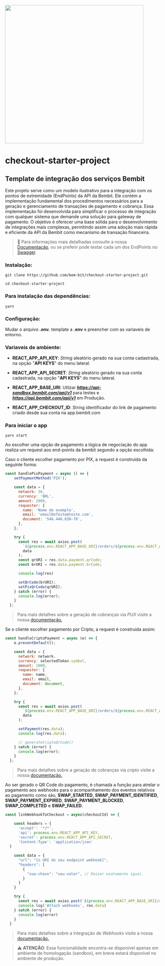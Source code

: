 <img src="https://www.bembit.com/bembit_logo.svg" width="450" />

# checkout-starter-project
## Template de integração dos serviços Bembit

Este projeto serve como um modelo ilustrativo para a integração com os pontos de extremidade (EndPoints) da API da Bembit. Ele contém a implementação fundamental dos procedimentos necessários para a geração e gerenciamento de transações de pagamento e cobrança. Essa implementação foi desenvolvida para simplificar o processo de integração com qualquer sistema que demande uma solução para gateway de pagamento. O objetivo é oferecer uma base sólida para o desenvolvimento de integrações mais complexas, permitindo assim uma adoção mais rápida e eficiente da API da Bembit como mecanismo de transação financeira.

> 📑 Para informações mais detalhadas consulte a nossa <a href="https://docs.bembit.com" target="_blank">Documentação</a>, ou se preferir pode testar cada um dos EndPoints no <a href="https://api.bembit.com/docs/" target="_blank">Swagger</a>.

### Instalação:
```shell
git clone https://github.com/bem-bit/checkout-starter-project.git
```

```shell
cd checkout-starter-project
```

### Para instalação das dependências:
```shell
yarn
```

### Configuração:

Mudar o arquivo **.env.** template a **.env** e preencher com as variaveis de entorno. 

### Variaveis de ambiente:

- **REACT_APP_API_KEY**:
_String_ aleatório gerado na sua conta cadastrada, na opção "**API KEYS**" do menu lateral.

- **REACT_APP_API_SECRET**:
_String_ aleatório gerado na sua conta cadastrada, na opção "**API KEYS**" do menu lateral.

- **REACT_APP_BASE_URI**:
Utilzar ***https://api-sandbox.bembit.com/api/v1*** para testes e ***https://api.bembit.com/api/v1*** em Produção.

- **REACT_APP_CHECKOUT_ID**:
String identificador do link de pagamento criado desde sua conta na app.bembit.com

### Para iniciar o app
```shell
yarn start
```

Ao escolher uma opção de pagamento a lógica de negociação do app realiza um request aos end-points da bembit segundo a opção escolhida:

Caso o cliente escolher pagamento por PIX, a request é construida da seguinte forma:

```javascript
const handlePixPayment = async () => {
    setPaymentMethod('PIX');

    const data = {
      network: 56,
      currency: 'BRL',
      amount: 2000,
      requester: {
        name: 'Nome de exemplo',
        email: 'emailDeTeste@teste.com',
        document: '546.446.830-78',
      },
    };

    try {
      const res = await axios.post(
        `${process.env.REACT_APP_BASE_URI}/orders/${process.env.REACT_APP_CHECKOUT_ID}/checkout`,
        data
      );
      const qrURI = res.data.payment.qrCode;
      const brURI = res.data.payment.brCode;

      console.log(res)

      setBrCode(brURI);
      setPixQrCode(qrURI);
    } catch (error) {
      console.log(error);
    }
  };
```
> Para mais detalhes sobre a geração de cobranças via _PUX_ visite a nossa <a href="https://docs.bembit.com/ordens/cryptoPix" target="_blank">documentação.</a>

Se o cliente escolher pagamento por Cripto, a request é construida assim:

```javascript
const handleCriptoPayment = async (e) => {
    e.preventDefault();

    const data = {
      network: network,
      currency: selectedToken.symbol,
      amount: 1000,
      requester: {
        name: name,
        email: email,
        document: document,
      },
    };

    try {
      const res = await axios.post(
        `${process.env.REACT_APP_BASE_URI}/orders/${process.env.REACT_APP_CHECKOUT_ID}/checkout`,
        data
      );

      setPayment(res.data);
      console.log(res.data);

      // generateCriptoQrCode()
    } catch (error) {
      console.log(error);
    }
  };
```
> Para mais detalhes sobre a geração de cobranças via _cripto_ visite a nossa <a href="https://docs.bembit.com/ordens/paymentLinkOrder" target="_blank">documentação.</a>


Ao ser gerado o QR Code do pagamento, é chamada a função para atrelar o pagamento aos webhooks para o acompanhamento dos eventos relativos ao pagamento como são, **SWAP_STARTED**, **SWAP_PAYMENT_IDENTIFIED**, **SWAP_PAYMENT_EXPIRED**, **SWAP_PAYMENT_BLOCKED**, **SWAP_COMPLETED** e **SWAP_FAILED**. 


```javascript
const linkWebhookToCheckout = async(checkoutId) => {

    const headers = {
      'accept': '*/*',
      'api': process.env.REACT_APP_API_KEY,
      'secret': process.env.REACT_APP_API_SECRET,
      'Content-Type': 'application/json'
  }
    
    const data = {
      "url": "[o URI do seu endpoint webhook]",
      "headers": [
        {
          "sua-chave": "seu-valor", // Deixar exatamente igual.
        }
      ]
    }

    try {
      const res = await axios.post(`${process.env.REACT_APP_BASE_URI}/checkouts/${checkoutId}/webhooks`, data, { headers });
      console.log('Attach webhooks', res.data)
    } catch (error) {
      console.log(error)
    }
  }
```
> Para mais detalhes sobre a integração de _Webhooks_ visite a nossa <a href="https://docs.bembit.com/ordens/cryptoPix#webhooks" target="_blank">documentação.</a>

> ⚠️ **ATENÇÃO**: Essa funcionalidade encontra-se disponível apenas em ambiente de homologação (sandbox), em breve estará disponível no ambiente de produção.
